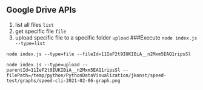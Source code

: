 ## Google Drive APIs

1. list all files `list`
2. get specific file `file`
3. upload specific file to a specific folder `upload`
###Execute
`node index.js --type=list`

`node index.js --type=file --fileId=11IeF2t9IUKIBiA__n2Mxm5EAQ1ripsSl`

`node index.js --type=upload --parentId=11IeF2t9IUKIBiA__n2Mxm5EAQ1ripsSl --filePath=/temp/python/PythonDataVisualization/jkonst/speed-test/graphs/speed-cli-2021-02-06-graph.png`